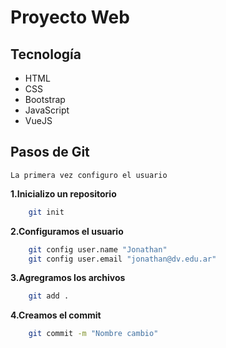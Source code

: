# Proyecto Web

## Tecnología
- HTML
- CSS
- Bootstrap
- JavaScript
- VueJS

## Pasos de Git
    La primera vez configuro el usuario

**1.Inicializo un repositorio**
``` bash
    git init
```
**2.Configuramos el usuario**
``` bash
    git config user.name "Jonathan"
    git config user.email "jonathan@dv.edu.ar"
```

**3.Agregramos los archivos**
``` bash
    git add .
```

**4.Creamos el commit**
``` bash
    git commit -m "Nombre cambio"
```
